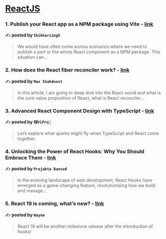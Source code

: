 
<h1><a href=https://medium.com/tag/reactjs/recommended target="_blank" rel="noopener noreferrer">ReactJS</a></h1>
<h3>1. Publish your React app as a NPM package using Vite - <a href="https://medium.com/@shikharsingh03/publish-your-react-app-as-a-npm-package-using-vite-dd92ae580ffa" target="_blank" rel="noopener noreferrer">link</a></h3>

✍️ **posted by `Shikharsingh`**

<blockquote>We would have often come across scenarios where we need to publish a part or the whole React component as a NPM package. This situation can…</blockquote>

<h3>2. How does the React fiber reconciler work? - <a href="https://medium.com/@maxtsh/how-does-the-react-fiber-reconciler-work-77c3650127da" target="_blank" rel="noopener noreferrer">link</a></h3>

✍️ **posted by `Max Shahdoost`**

<blockquote>In this article, I am going to deep dive into the React world and what is the core value proposition of React, what is React reconciler…</blockquote>

<h3>3. Advanced React Component Design with TypeScript - <a href="https://medium.com/漸強實驗室-crescendo-lab-engineering-blog/advanced-react-component-design-with-typescript-b679b85ad719" target="_blank" rel="noopener noreferrer">link</a></h3>

✍️ **posted by `😼ViPro👻`**

<blockquote>Let’s explore what sparks might fly when TypeScript and React come together.</blockquote>

<h3>4. Unlocking the Power of React Hooks: Why You Should Embrace Them - <a href="https://medium.com/@prajaktab777/unlocking-the-power-of-react-hooks-why-you-should-embrace-them-298d34b0168c" target="_blank" rel="noopener noreferrer">link</a></h3>

✍️ **posted by `Prajakta Bansod`**

<blockquote>In the evolving landscape of web development, React Hooks have emerged as a game-changing feature, revolutionizing how we build and manage…</blockquote>

<h3>5. React 19 is coming, what’s new? - <a href="https://medium.com/stackademic/react-19-is-coming-whats-new-79e2d4b948e4" target="_blank" rel="noopener noreferrer">link</a></h3>

✍️ **posted by `Wayne`**

<blockquote>React 19 will be another milestone release after the introduction of hooks!</blockquote>

